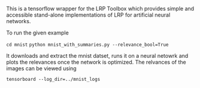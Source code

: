 This is a tensorflow wrapper for the LRP Toolbox which provides simple and accessible stand-alone implementations of LRP for artificial neural networks.

To run the given example 

   `cd mnist`
   `python mnist_with_summaries.py --relevance_bool=True`
   

It downloads and extract the mnist datset, runs it on a neural netowrk and plots the relevances once the network is optimized. The relvances of the images can be viewed using

   `tensorboard --log_dir=../mnist_logs`
   
